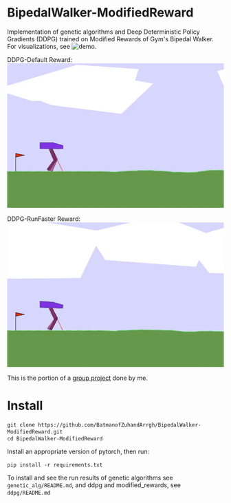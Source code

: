 # BipedalWalker-ModifiedReward
Implementation of genetic algorithms and Deep Deterministic Policy Gradients (DDPG) trained on Modified Rewards of Gym's Bipedal Walker. For visualizations, see ![demo](https://youtu.be/mygjp_V3z5o).

DDPG-Default Reward:  \
![](./documents/default.gif)

DDPG-RunFaster Reward:  \
![](./documents/runfaster.gif)

This is the portion of a [group project](https://github.com/ngocanh2809/CS5446-Bipedal-Walker) done by me. 

# Install
```
git clone https://github.com/BatmanofZuhandArrgh/BipedalWalker-ModifiedReward.git
cd BipedalWalker-ModifiedReward
```

Install an appropriate version of pytorch, then run:
```
pip install -r requirements.txt
```

To install and see the run results of genetic algorithms see ```genetic_alg/README.md```, and ddpg and modified_rewards, see ```ddpg/README.md```